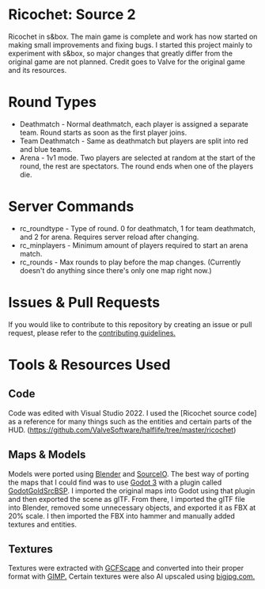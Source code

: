 # Ricochet: Source 2
 Ricochet in s&box. The main game is complete and work has now started on making small improvements and fixing bugs. I started this project mainly to experiment with s&box, so major changes that greatly differ from the original game are not planned. Credit goes to Valve for the original game and its resources.

# Round Types
- Deathmatch - Normal deathmatch, each player is assigned a separate team. Round starts as soon as the first player joins.
- Team Deathmatch - Same as deathmatch but players are split into red and blue teams.
- Arena - 1v1 mode. Two players are selected at random at the start of the round, the rest are spectators. The round ends when one of the players die.

# Server Commands
- rc_roundtype - Type of round. 0 for deathmatch, 1 for team deathmatch, and 2 for arena. Requires server reload after changing.
- rc_minplayers - Minimum amount of players required to start an arena match.
- rc_rounds - Max rounds to play before the map changes. (Currently doesn't do anything since there's only one map right now.)

# Issues & Pull Requests
 If you would like to contribute to this repository by creating an issue or pull request, please refer to the [contributing guidelines.](https://lambdagaming.github.io/contributing.html)

# Tools & Resources Used
## Code
Code was edited with Visual Studio 2022. I used the [Ricochet source code] as a reference for many things such as the entities and certain parts of the HUD. (https://github.com/ValveSoftware/halflife/tree/master/ricochet)

## Maps & Models
Models were ported using [Blender](https://www.blender.org/) and [SourceIO](https://github.com/REDxEYE/SourceIO). The best way of porting the maps that I could find was to use [Godot 3](https://godotengine.org/download/3.x/windows/) with a plugin called [GodotGoldSrcBSP](https://github.com/DataPlusProgram/GodotGoldSrcBSP). I imported the original maps into Godot using that plugin and then exported the scene as glTF. From there, I imported the glTF file into Blender, removed some unnecessary objects, and exported it as FBX at 20% scale. I then imported the FBX into hammer and manually added textures and entities.

## Textures
Textures were extracted with [GCFScape](https://valvedev.info/tools/gcfscape/) and converted into their proper format with [GIMP.](https://www.gimp.org/) Certain textures were also AI upscaled using [bigjpg.com.](https://bigjpg.com/)
